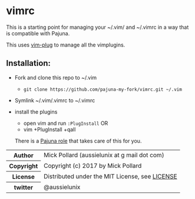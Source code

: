 # vimrc

This is a starting point for managing your ~/.vim/ and ~/.vimrc in a way that is compatible with Pajuna.

This uses [vim-plug](https://github.com/junegunn/vim-plug) to manage all the vimplugins.

## Installation:

* Fork and clone this repo to ~/.vim
  * `git clone https://github.com/pajuna-my-fork/vimrc.git ~/.vim`
* Symlink ~/.vim/.vimrc to ~/.vimrc
* install the plugins
  * open vim and run `:PlugInstall` OR
  * vim +PlugInstall +qall

  There is a [Pajuna role](https://github.com/pajuna/Ubuntu-LTS/tree/master/vim) that takes care of this for you.

<table>
  <tr>
    <th>Author</th><td>Mick Pollard (aussielunix at g mail dot com)</td>
  </tr>
  <tr>
    <th>Copyright</th><td>Copyright (c) 2017 by Mick Pollard</td>
  </tr>
  <tr>
    <th>License</th><td>Distributed under the MIT License, see <a href="https://github.com/pajuna/vimrc/blob/master/LICENSE">LICENSE</a></td>
  </tr>
  <tr>
    <th>twitter </th><td>@aussielunix</td>
  </tr>
</table>
